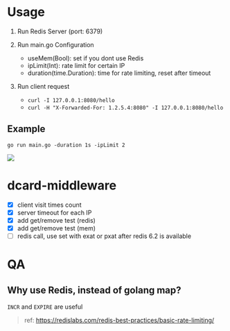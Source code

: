 # Usage
1. Run Redis Server (port: 6379)
2. Run main.go
    Configuration
    * useMem(Bool): set if you dont use Redis
    * ipLimit(Int): rate limit for certain IP
    * duration(time.Duration): time for rate limiting, reset after timeout
    
3. Run client request
    * `curl -I 127.0.0.1:8080/hello`
    * `curl -H "X-Forwarded-For: 1.2.5.4:8080" -I 127.0.0.1:8080/hello`

## Example
`go run main.go -duration 1s -ipLimit 2`

![](https://i.imgur.com/R2zeoWi.png)

# dcard-middleware
- [X] client visit times count
- [X] server timeout for each IP
- [X] add get/remove test (redis)
- [X] add get/remove test (mem)
- [ ] redis call, use set with exat or pxat after redis 6.2 is available

# QA
## Why use Redis, instead of golang map?
`INCR` and `EXPIRE` are useful
> ref: https://redislabs.com/redis-best-practices/basic-rate-limiting/